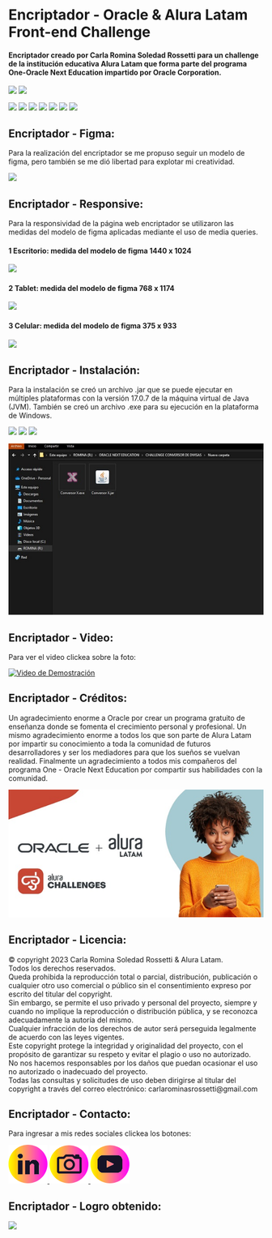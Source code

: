 <h1>Encriptador - Oracle & Alura Latam Front-end Challenge</h1>

<h4>Encriptador creado por Carla Romina Soledad Rossetti para un challenge de la institución educativa Alura Latam que forma parte del programa One-Oracle Next Education impartido por Oracle Corporation.</h4>

<p align="left">
   <img src="https://img.shields.io/badge/Alura_ONE-Challenge%231-orange">
   <img src="https://img.shields.io/badge/ESTADO-FINALIZADO-brightgreen">
</p>

<p align="left">
   <img src="https://img.shields.io/badge/Oracle-F80000?style=for-the-badge&logo=oracle&logoColor=white">
   <img src="https://img.shields.io/badge/VSCode-0078D4?style=for-the-badge&logo=visual%20studio%20code&logoColor=white">
   <img src="https://img.shields.io/badge/HTML5-E34F26?style=for-the-badge&logo=html5&logoColor=white">
   <img src="https://img.shields.io/badge/CSS3-1572B6?style=for-the-badge&logo=css3&logoColor=white">
   <img src="https://img.shields.io/badge/JavaScript-323330?style=for-the-badge&logo=javascript&logoColor=F7DF1E">
   <img src="https://img.shields.io/badge/Canva-%2300C4CC.svg?&style=for-the-badge&logo=Canva&logoColor=white">
   <img src="https://img.shields.io/badge/Figma-F24E1E.svg?style=for-the-badge&logo=Figma&logoColor=white">
</p>

<h2>Encriptador - Figma:</h2>

<p>Para la realización del encriptador se me propuso seguir un modelo de figma, pero también se me dió libertad para explotar mi creatividad.</p>

<img src="https://github.com/carla-rossetti/ENCRIPTADOR-DE-TEXTO.github.io/blob/master/images/f1.jpg">

<h2>Encriptador - Responsive:</h2>

<p>Para la responsividad de la página web encriptador se utilizaron las medidas del modelo de figma aplicadas mediante el uso de media queries.</p>

<h4>1 Escritorio: medida del modelo de figma 1440 x 1024</h4>

<img src="https://github.com/carla-rossetti/ENCRIPTADOR-DE-TEXTO.github.io/blob/master/images/e1.jpg">

<h4>2 Tablet: medida del modelo de figma 768 x 1174</h4>

<img src="https://github.com/carla-rossetti/ENCRIPTADOR-DE-TEXTO.github.io/blob/master/images/t1.jpg">

<h4>3 Celular: medida del modelo de figma 375 x 933</h4>

<img src="https://github.com/carla-rossetti/ENCRIPTADOR-DE-TEXTO.github.io/blob/master/images/c1.jpg">

<h2>Encriptador - Instalación:</h2>

<p>Para la instalación se creó un archivo .jar que se puede ejecutar en múltiples plataformas con la versión 17.0.7 de la máquina virtual de Java (JVM). También se creó un archivo .exe para su ejecución en la plataforma de Windows.</p>

<p>
   <img src="https://img.shields.io/badge/Windows-0078D4.svg?style=for-the-badge&logo=Windows&logoColor=white">
   <img src="https://img.shields.io/badge/macOS-000000.svg?style=for-the-badge&logo=macOS&logoColor=white">
   <img src="https://img.shields.io/badge/Linux-FCC624.svg?style=for-the-badge&logo=Linux&logoColor=black">
</p>

<img src="https://github.com/carla-rossetti/CONVERSOR-DE-DIVISAS/blob/main/src/imagenes_X/i1.jpg">

<h2>Encriptador - Video:</h2>

<p>Para ver el video clickea sobre la foto:</p>

[![Video de Demostración](https://img.youtube.com/vi/djTCbZEh9hc/0.jpg)](https://www.youtube.com/watch?v=djTCbZEh9hc)

<h2>Encriptador - Créditos:</h2>

<p>Un agradecimiento enorme a Oracle por crear un programa gratuito de enseñanza donde se fomenta el crecimiento personal y profesional. Un mismo agradecimiento enorme a todos los que son parte de Alura Latam por impartir su conocimiento a toda la comunidad de futuros desarrolladores y ser los mediadores para que los sueños se vuelvan realidad. Finalmente un agradecimiento a todos mis compañeros del programa One - Oracle Next Education por compartir sus habilidades con la comunidad.</p>

<img src="https://github.com/carla-rossetti/CONVERSOR-DE-DIVISAS/blob/main/src/imagenes_X/c1.jpg">

<h2>Encriptador - Licencia:</h2>

<p>© copyright 2023 Carla Romina Soledad Rossetti & Alura Latam.<br>
   Todos los derechos reservados.<br>
   Queda prohibida la reproducción total o parcial, distribución, publicación o cualquier otro uso comercial o público sin el consentimiento expreso por escrito del titular del 
   copyright.<br>
   Sin embargo, se permite el uso privado y personal del proyecto, siempre y cuando no implique la reproducción o distribución pública, y se reconozca adecuadamente la autoría del 
   mismo.<br>
   Cualquier infracción de los derechos de autor será perseguida legalmente de acuerdo con las leyes vigentes.<br>
   Este copyright protege la integridad y originalidad del proyecto, con el propósito de garantizar su respeto y evitar el plagio o uso no autorizado.<br>
   No nos hacemos responsables por los daños que puedan ocasionar el uso no autorizado o inadecuado del proyecto.<br>
   Todas las consultas y solicitudes de uso deben dirigirse al titular  del copyright a través del correo electrónico: carlarominasrossetti@gmail.com
</p>

<h2>Encriptador - Contacto:</h2>
<p align="left">
   <p>Para ingresar a mis redes sociales clickea los botones:</p>
   <a href="https://www.linkedin.com/in/carla-rossetti/">
      <img src="https://github.com/carla-rossetti/CONVERSOR-DE-DIVISAS/blob/main/src/imagenes_X/in.png">
   </a>

   <a href="https://www.instagram.com/carlarossettiprogrammer/">
      <img src="https://github.com/carla-rossetti/CONVERSOR-DE-DIVISAS/blob/main/src/imagenes_X/ig.png">
   </a>

   <a href="https://www.youtube.com/@carlarossetti">
      <img src="https://github.com/carla-rossetti/CONVERSOR-DE-DIVISAS/blob/main/src/imagenes_X/yt.png">
   </a>
</p>

<h2>Encriptador - Logro obtenido:</h2>

<img src="https://github.com/carla-rossetti/ENCRIPTADOR-DE-TEXTO.github.io/blob/master/images/js1.png">
